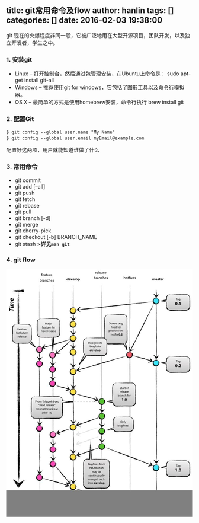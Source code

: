 title: git常用命令及flow
author: hanlin
tags: []
categories: []
date: 2016-02-03 19:38:00
---
git 现在的火爆程度非同一般，它被广泛地用在大型开源项目，团队开发，以及独立开发者，学生之中。
### 1. 安装git
- Linux – 打开控制台，然后通过包管理安装，在Ubuntu上命令是：
sudo apt-get install git-all
- Windows – 推荐使用git for windows，它包括了图形工具以及命令行模拟器。
- OS X – 最简单的方式是使用homebrew安装，命令行执行
brew install git
<!--more-->
### 2. 配置Git
```
$ git config --global user.name "My Name"
$ git config --global user.email myEmail@example.com
```
配置好这两项，用户就能知道谁做了什么
### 3. 常用命令
- git commit
- git add [–all]
- git push
- git fetch
- git rebase
- git pull
- git branch [-d]
- git merge
- git cherry-pick
- git checkout [-b] BRANCH_NAME
- git stash
**>详见`man git`**

### 4. git flow
![](/images/2224012334.jpg)